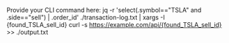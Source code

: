 Provide your CLI command here:
jq -r 'select(.symbol=="TSLA" and .side=="sell") | .order_id' ./transaction-log.txt | xargs -I {found_TSLA_sell_id} curl -s https://example.com/api/{found_TSLA_sell_id} >> ./output.txt

